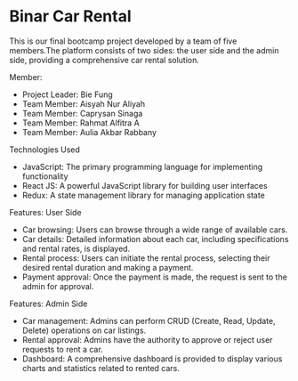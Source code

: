 # Binar Car Rental 

This is our final bootcamp project developed by a team of five members.The platform consists of two sides: the user side and the admin side, providing a comprehensive car rental solution.

Member: 
- Project Leader: Bie Fung
- Team Member: Aisyah Nur Aliyah
- Team Member: Caprysan Sinaga
- Team Member: Rahmat Alfitra A 
- Team Member: Aulia Akbar Rabbany

Technologies Used
- JavaScript: The primary programming language for implementing functionality
- React JS: A powerful JavaScript   library for building user interfaces
- Redux: A state management library for managing application state

Features: User Side
- Car browsing: Users can browse through a wide range of available cars.
- Car details: Detailed information about each car, including specifications and rental rates, is displayed.
- Rental process: Users can initiate the rental process, selecting their desired rental duration and making a payment.
- Payment approval: Once the payment is made, the request is sent to the admin for approval.
  
Features: Admin Side
- Car management: Admins can perform CRUD (Create, Read, Update, Delete) operations on car listings.
- Rental approval: Admins have the authority to approve or reject user requests to rent a car.
- Dashboard: A comprehensive dashboard is provided to display various charts and statistics related to rented cars.
